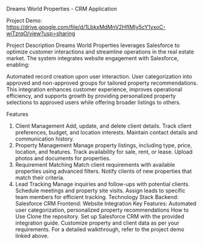 Dreams World Properties - CRM Application

Project Demo: https://drive.google.com/file/d/1LbkxMdMnV2HfIMIy5cY1yxoC-wiTzrqO/view?usp=sharing

Project Description
Dreams World Properties leverages Salesforce to optimize customer interactions and streamline operations in the real estate market. The system integrates website engagement with Salesforce, enabling:

Automated record creation upon user interaction.
User categorization into approved and non-approved groups for tailored property recommendations.
This integration enhances customer experience, improves operational efficiency, and supports growth by providing personalized property selections to approved users while offering broader listings to others.

Features
1. Client Management
Add, update, and delete client details.
Track client preferences, budget, and location interests.
Maintain contact details and communication history.
2. Property Management
Manage property listings, including type, price, location, and features.
Track availability for sale, rent, or lease.
Upload photos and documents for properties.
3. Requirement Matching
Match client requirements with available properties using advanced filters.
Notify clients of new properties that match their criteria.
4. Lead Tracking
Manage inquiries and follow-ups with potential clients.
Schedule meetings and property site visits.
Assign leads to specific team members for efficient tracking.
Technology Stack
Backend: Salesforce CRM
Frontend: Website Integration
Key Features: Automated user categorization, personalized property recommendations
How to Use
Clone the repository.
Set up Salesforce CRM with the provided integration guide.
Customize property and client data as per your requirements.
For a detailed walkthrough, refer to the project demo linked above.
